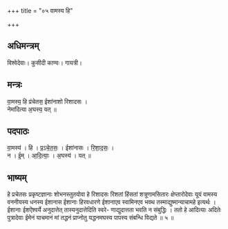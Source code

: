 +++
title = "०५ वामस्य हि"

+++
## अधिमन्त्रम्
विश्वेदेवाः। कुसीदी काण्वः। गायत्री।

## मन्त्रः
वा॒मस्य॒ हि प्र॑चेतस॒ ईशा॑नाशो रिशादसः ।  
नेमा॑दित्या अ॒घस्य॒ यत् ॥

## पदपाठः
वा॒मस्य॑ । हि । प्र॒ऽचे॒त॒सः॒ । ईशा॑नासः । रि॒शा॒द॒सः॒ ।  
न । ई॒म् । आ॒दि॒त्याः॒ । अ॒घस्य॑ । यत् ॥

## भाष्यम्
हे प्रचेतसः प्रकृष्टज्ञानाः शोभनस्तुतयोवा हे रिशादसः रिशतां हिंसतां शत्रूणामसितारः क्षेप्तारोदेवाः यूयं वामस्य वननीयस्य धनस्य ईशानास ईशानाः हिरवधारणे ईशानाएव स्वामिनएव भवथ तस्माद्युष्मान्याचामहे इत्यर्थः । ईशानाः ईशऎश्वर्ये अनुदात्तेत् तास्यनुदात्तेदिति स्वरे- णाद्युदात्तता भवति न संबुद्धिः । ततो हे आदित्याः अदितेः पुत्रादेवाः ईमेनं याचमानं मां तद्धनं प्राप्नोतु यद्धनमघस्य पापस्य संबन्धि विद्यते ॥ ५ ॥